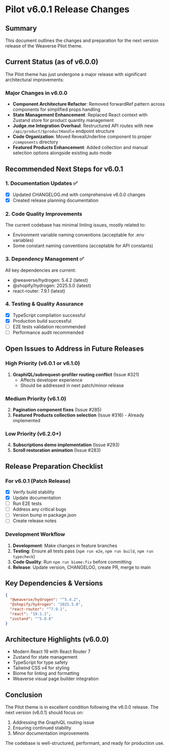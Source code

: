 # Pilot v6.0.1 Release Changes

## Summary
This document outlines the changes and preparation for the next version release of the Weaverse Pilot theme.

## Current Status (as of v6.0.0)
The Pilot theme has just undergone a major release with significant architectural improvements:

### Major Changes in v6.0.0
- **Component Architecture Refactor**: Removed forwardRef pattern across components for simplified props handling
- **State Management Enhancement**: Replaced React context with Zustand store for product quantity management
- **Judge.me Integration Overhaul**: Restructured API routes with new `/api/product/$productHandle` endpoint structure
- **Code Organization**: Moved RevealUnderline component to proper `/components` directory
- **Featured Products Enhancement**: Added collection and manual selection options alongside existing auto mode

## Recommended Next Steps for v6.0.1

### 1. Documentation Updates ✅
- [x] Updated CHANGELOG.md with comprehensive v6.0.0 changes
- [x] Created release planning documentation

### 2. Code Quality Improvements
The current codebase has minimal linting issues, mostly related to:
- Environment variable naming conventions (acceptable for .env variables)
- Some constant naming conventions (acceptable for API constants)

### 3. Dependency Management ✅
All key dependencies are current:
- @weaverse/hydrogen: 5.4.2 (latest)
- @shopify/hydrogen: 2025.5.0 (latest) 
- react-router: 7.9.1 (latest)

### 4. Testing & Quality Assurance
- [x] TypeScript compilation successful
- [x] Production build successful
- [ ] E2E tests validation recommended
- [ ] Performance audit recommended

## Open Issues to Address in Future Releases

### High Priority (v6.0.1 or v6.1.0)
1. **GraphiQL/subrequest-profiler routing conflict** (Issue #321)
   - Affects developer experience
   - Should be addressed in next patch/minor release

### Medium Priority (v6.1.0)
2. **Pagination component fixes** (Issue #285)
3. **Featured Products collection selection** (Issue #316) - Already implemented

### Low Priority (v6.2.0+)
4. **Subscriptions demo implementation** (Issue #293)
5. **Scroll restoration animation** (Issue #283)

## Release Preparation Checklist

### For v6.0.1 (Patch Release)
- [x] Verify build stability
- [x] Update documentation
- [ ] Run E2E tests
- [ ] Address any critical bugs
- [ ] Version bump in package.json
- [ ] Create release notes

### Development Workflow
1. **Development**: Make changes in feature branches
2. **Testing**: Ensure all tests pass (`npm run e2e`, `npm run build`, `npm run typecheck`)
3. **Code Quality**: Run `npm run biome:fix` before committing
4. **Release**: Update version, CHANGELOG, create PR, merge to main

## Key Dependencies & Versions

```json
{
  "@weaverse/hydrogen": "^5.4.2",
  "@shopify/hydrogen": "2025.5.0", 
  "react-router": "^7.9.1",
  "react": "19.1.1",
  "zustand": "^5.0.8"
}
```

## Architecture Highlights (v6.0.0)
- Modern React 19 with React Router 7
- Zustand for state management
- TypeScript for type safety
- Tailwind CSS v4 for styling
- Biome for linting and formatting
- Weaverse visual page builder integration

## Conclusion
The Pilot theme is in excellent condition following the v6.0.0 release. The next version (v6.0.1) should focus on:
1. Addressing the GraphiQL routing issue
2. Ensuring continued stability
3. Minor documentation improvements

The codebase is well-structured, performant, and ready for production use.